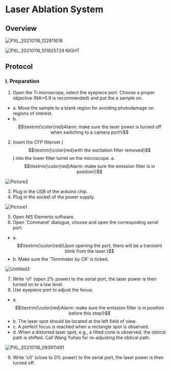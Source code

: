 # Laser Ablation System

## Overview

![PXL_20210116_122811618](https://github.com/user-attachments/assets/a9a11b88-22a8-4542-b2ad-aaf597c6c314)

![PXL_20210116_101825729 NIGHT](https://github.com/user-attachments/assets/9f4128fd-db88-46f0-90fd-548bb6b7900a)


## Protocol

### I. Preparation
1. Open the Ti microscope, select the eyepiece port. Choose a proper objective (NA>0.9 is recommended) and put the a sample on.
 * a. Move the sample to a blank region for avoiding photodamage on regions of interest.
 * b. $$\textrm{\color{red}Alarm: make sure the laser power is turned off when switching to a camera port!}$$
2. Insert the CFP filterset ($$\textrm{\color{red}with the excitation filter removed}$$) into the lower filter turret on the microscope.
 a. $$\textrm{\color{red}Alarm: make sure the emission filter is in position!}$$

![Picture2](https://github.com/user-attachments/assets/2a06cfac-42ba-4ed0-ba48-14d3c8f89dc9)

3. Plug in the USB of the arduino chip.
4. Plug in the socket of the power supply.

![Picture1](https://github.com/user-attachments/assets/34157b23-700f-4e10-b452-0e6b37260c7e)

5. Open NIS Elements software.
6. Open 'Command' dialogue, choose and open the correspoding serial port.
  * a. $$\textrm{\color{red}Upon opening the port, there will be a transient blink from the laser.}$$
  * b. Make sure the 'Terminater by CR' is ticked.

![Untitled3](https://github.com/user-attachments/assets/1ea46ebc-1389-4367-a34b-7b1f5a8c034d)

7. Write 'o1' (open 2% power) to the serial port, the laser power is then turned on to a low level.
8. Use eyepiece port to adjust the focus.
  * a. $$\textrm{\color{red}Alarm: make sure the emission filter is in position before this step!}$$
  * b. The laser spot should be located at the left field of view.
  * c. A perfect focus is reached when a rectangle spot is observed.
  * d. When a distorted laser spot, e.g., a tilted cone is observed, the obtical path is shifted. Call Wang Yuhao for re-adjusting the obtical path.

![PXL_20210116_093911491](https://github.com/user-attachments/assets/9eb7ad67-dc27-4471-a4fa-c21349ffaf8e)

9. Write 'c0' (close to 0% power) to the serial port, the laser power is then turned off.
